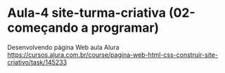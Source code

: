 # Aula-4 site-turma-criativa  (02-começando a programar)
Desenvolvendo página Web aula Alura https://cursos.alura.com.br/course/pagina-web-html-css-construir-site-criativo/task/145233
